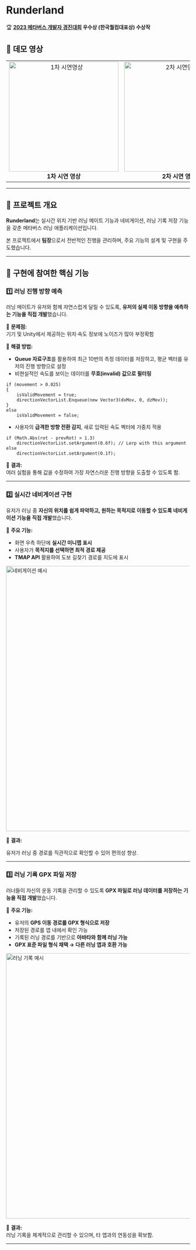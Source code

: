 # Runderland

🏆 **[2023 메타버스 개발자 경진대회](https://www.metaversedev.kr/) 우수상 (한국퀄컴대표상) 수상작**  


## 🎥 데모 영상

<table align="center">
  <tr>
    <td align="center">
      <a href="https://www.youtube.com/watch?v=WNS9c8TE59s">
        <img src="https://img.youtube.com/vi/WNS9c8TE59s/0.jpg" alt="1차 시연영상" width="300"/>
      </a>
      <br>
      <b>1차 시연 영상</b>
    </td>
    <td align="center">
      <a href="https://www.youtube.com/watch?v=O8mDsIyQ21E">
        <img src="https://img.youtube.com/vi/O8mDsIyQ21E/0.jpg" alt="2차 시연영상" width="300"/>
      </a>
      <br>
      <b>2차 시연 영상</b>
    </td>
  </tr>
</table>

---

## 🏃 프로젝트 개요

**Runderland**는 실시간 위치 기반 러닝 메이트 기능과 네비게이션, 러닝 기록 저장 기능을 갖춘 메타버스 러닝 애플리케이션입니다.  

본 프로젝트에서 **팀장**으로서 전반적인 진행을 관리하며, 주요 기능의 설계 및 구현을 주도했습니다.

---

## 🔧 구현에 참여한 핵심 기능

### 1️⃣ 러닝 진행 방향 예측

러닝 메이트가 유저와 함께 자연스럽게 달릴 수 있도록, **유저의 실제 이동 방향을 예측하는 기능을 직접 개발**했습니다.  

🔹 **문제점:**  
기기 및 Unity에서 제공하는 위치·속도 정보에 노이즈가 많아 부정확함  

🔹 **해결 방법:**  
- **Queue 자료구조**를 활용하여 최근 10번의 측정 데이터를 저장하고, 평균 벡터를 유저의 진행 방향으로 설정  
- 비현실적인 속도를 보이는 데이터를 **무효(invalid) 값으로 필터링**  

```Csharp
if (movement > 0.025) 
{
    isValidMovement = true;
    directionVectorList.Enqueue(new Vector3(dxMov, 0, dzMov));
} 
else 
    isValidMovement = false;
```

- 사용자의 **급격한 방향 전환 감지**, 새로 입력된 속도 벡터에 가중치 적용  

```Csharp
if (Math.Abs(rot - prevRot) > 1.3) 
    directionVectorList.setArgument(0.6f); // Lerp with this argument
else 
    directionVectorList.setArgument(0.1f);
```

📌 **결과:**  
여러 실험을 통해 값을 수정하여 가장 자연스러운 진행 방향을 도출할 수 있도록 함.

---

### 2️⃣ 실시간 네비게이션 구현  

유저가 러닝 중 **자신의 위치를 쉽게 파악하고, 원하는 목적지로 이동할 수 있도록 네비게이션 기능을 직접 개발**했습니다.  

🔹 **주요 기능:**  
- 화면 우측 하단에 **실시간 미니맵 표시**  
- 사용자가 **목적지를 선택하면 최적 경로 제공**  
- **TMAP API** 활용하여 도보 길찾기 경로를 지도에 표시

<img width="725" alt="네비게이션 예시" src="https://github.com/user-attachments/assets/4ed03e21-3c33-4c32-bbf0-5c4fd1bb6655" />

📌 **결과:**

유저가 러닝 중 경로를 직관적으로 확인할 수 있어 편의성 향상.

---

### 3️⃣ 러닝 기록 GPX 파일 저장  

러너들이 자신의 운동 기록을 관리할 수 있도록 **GPX 파일로 러닝 데이터를 저장하는 기능을 직접 개발**했습니다.  

🔹 **주요 기능:**  
- 유저의 **GPS 이동 경로를 GPX 형식으로 저장**  
- 저장된 경로를 앱 내에서 확인 가능  
- 기록된 러닝 경로를 기반으로 **아바타와 함께 러닝 가능**  
- **GPX 표준 파일 형식 채택 → 다른 러닝 앱과 호환 가능**  

<img width="725" alt="러닝 기록 예시" src="https://github.com/user-attachments/assets/e524cc3b-a094-4061-a066-144912854cd9" />

📌 **결과:**  
러닝 기록을 체계적으로 관리할 수 있으며, 타 앱과의 연동성을 확보함.

---

